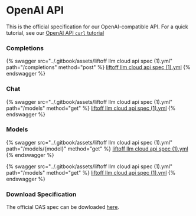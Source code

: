 # OpenAI API

This is the official specification for our OpenAI-compatible API. For a quick tutorial, see our [OpenAI API `curl` tutorial](../tutorials/openai-api/curl.md)

### Completions

{% swagger src="../.gitbook/assets/liftoff llm cloud api spec (1).yml" path="/completions" method="post" %}
[liftoff llm cloud api spec (1).yml](<../.gitbook/assets/liftoff llm cloud api spec (1).yml>)
{% endswagger %}

### Chat

{% swagger src="../.gitbook/assets/liftoff llm cloud api spec (1).yml" path="/models" method="get" %}
[liftoff llm cloud api spec (1).yml](<../.gitbook/assets/liftoff llm cloud api spec (1).yml>)
{% endswagger %}

### Models

{% swagger src="../.gitbook/assets/liftoff llm cloud api spec (1).yml" path="/models/{model}" method="get" %}
[liftoff llm cloud api spec (1).yml](<../.gitbook/assets/liftoff llm cloud api spec (1).yml>)
{% endswagger %}

{% swagger src="../.gitbook/assets/liftoff llm cloud api spec (1).yml" path="/models" method="get" %}
[liftoff llm cloud api spec (1).yml](<../.gitbook/assets/liftoff llm cloud api spec (1).yml>)
{% endswagger %}

### Download Specification

The official OAS spec can be dowloaded [here](https://firebasestorage.googleapis.com/v0/b/gitbook-x-prod.appspot.com/o/spaces%2FnFuKJKU0QHrmbaZtklL6%2Fimports%2FilKnyvgqULudu8HoNKpO%2Fliftoff-llm-cloud-api-spec%20\(1\).yml?alt=media\&token=e8c66134-6ae2-40ee-b63c-1b349c700a71).
